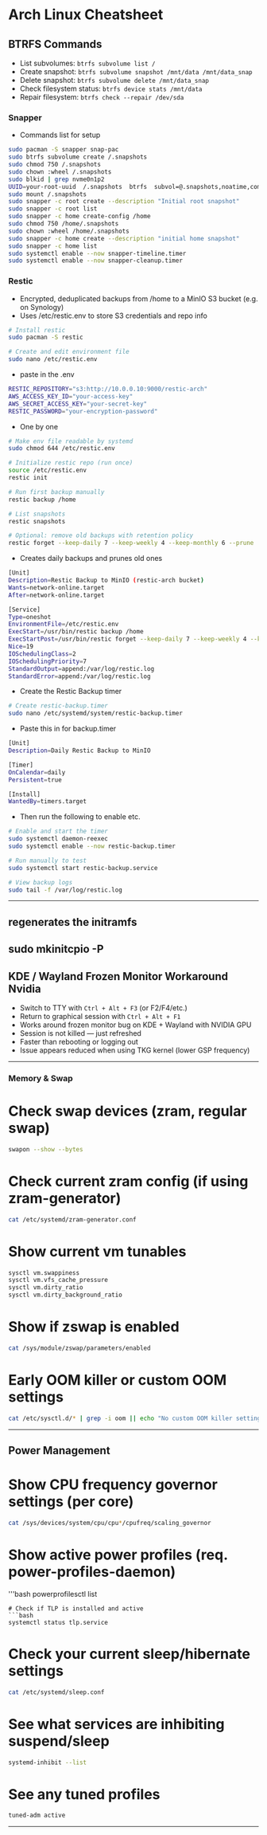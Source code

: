 # Arch Linux Cheatsheet

## BTRFS Commands
- List subvolumes: `btrfs subvolume list /`
- Create snapshot: `btrfs subvolume snapshot /mnt/data /mnt/data_snap`
- Delete snapshot: `btrfs subvolume delete /mnt/data_snap`
- Check filesystem status: `btrfs device stats /mnt/data`
- Repair filesystem: `btrfs check --repair /dev/sda`


### Snapper 
- Commands list for setup
```bash
sudo pacman -S snapper snap-pac
sudo btrfs subvolume create /.snapshots
sudo chmod 750 /.snapshots
sudo chown :wheel /.snapshots
sudo blkid | grep nvme0n1p2
UUID=your-root-uuid  /.snapshots  btrfs  subvol=@.snapshots,noatime,compress=zstd:3  0 0
sudo mount /.snapshots
sudo snapper -c root create --description "Initial root snapshot"
sudo snapper -c root list
sudo snapper -c home create-config /home
sudo chmod 750 /home/.snapshots
sudo chown :wheel /home/.snapshots
sudo snapper -c home create --description "initial home snapshot"
sudo snapper -c home list
sudo systemctl enable --now snapper-timeline.timer
sudo systemctl enable --now snapper-cleanup.timer
```
### Restic
- Encrypted, deduplicated backups from /home to a MinIO S3 bucket (e.g. on Synology)
- Uses /etc/restic.env to store S3 credentials and repo info
```bash
# Install restic
sudo pacman -S restic

# Create and edit environment file
sudo nano /etc/restic.env
```
- paste in the .env
```bash
RESTIC_REPOSITORY="s3:http://10.0.0.10:9000/restic-arch"
AWS_ACCESS_KEY_ID="your-access-key"
AWS_SECRET_ACCESS_KEY="your-secret-key"
RESTIC_PASSWORD="your-encryption-password"
```
- One by one
```bash
# Make env file readable by systemd
sudo chmod 644 /etc/restic.env

# Initialize restic repo (run once)
source /etc/restic.env
restic init

# Run first backup manually
restic backup /home

# List snapshots
restic snapshots

# Optional: remove old backups with retention policy
restic forget --keep-daily 7 --keep-weekly 4 --keep-monthly 6 --prune
```
- Creates daily backups and prunes old ones
```bash
[Unit]
Description=Restic Backup to MinIO (restic-arch bucket)
Wants=network-online.target
After=network-online.target

[Service]
Type=oneshot
EnvironmentFile=/etc/restic.env
ExecStart=/usr/bin/restic backup /home
ExecStartPost=/usr/bin/restic forget --keep-daily 7 --keep-weekly 4 --keep-monthly 6 --prune
Nice=19
IOSchedulingClass=2
IOSchedulingPriority=7
StandardOutput=append:/var/log/restic.log
StandardError=append:/var/log/restic.log
```
- Create the Restic Backup timer 
```bash
# Create restic-backup.timer
sudo nano /etc/systemd/system/restic-backup.timer
```
- Paste this in for backup.timer
```bash
[Unit]
Description=Daily Restic Backup to MinIO

[Timer]
OnCalendar=daily
Persistent=true

[Install]
WantedBy=timers.target
```
- Then run the following to enable etc. 
```bash
# Enable and start the timer
sudo systemctl daemon-reexec
sudo systemctl enable --now restic-backup.timer

# Run manually to test
sudo systemctl start restic-backup.service

# View backup logs
sudo tail -f /var/log/restic.log
```
---
## regenerates the initramfs
sudo mkinitcpio -P
---
## KDE / Wayland Frozen Monitor Workaround Nvidia

- Switch to TTY with `Ctrl + Alt + F3` (or F2/F4/etc.)
- Return to graphical session with `Ctrl + Alt + F1`
- Works around frozen monitor bug on KDE + Wayland with NVIDIA GPU
- Session is not killed — just refreshed
- Faster than rebooting or logging out
- Issue appears reduced when using TKG kernel (lower GSP frequency)
---
### Memory & Swap 
# Check swap devices (zram, regular swap)
```bash
swapon --show --bytes
```
# Check current zram config (if using zram-generator)
```bash
cat /etc/systemd/zram-generator.conf
```
# Show current vm tunables
```bash
sysctl vm.swappiness
sysctl vm.vfs_cache_pressure
sysctl vm.dirty_ratio
sysctl vm.dirty_background_ratio
```
# Show if zswap is enabled
```bash
cat /sys/module/zswap/parameters/enabled
```
# Early OOM killer or custom OOM settings
```bash
cat /etc/sysctl.d/* | grep -i oom || echo "No custom OOM killer settings"
```
---
## Power Management  
# Show CPU frequency governor settings (per core)
```bash
cat /sys/devices/system/cpu/cpu*/cpufreq/scaling_governor
```
# Show active power profiles (req. power-profiles-daemon)
'''bash
powerprofilesctl list
```
# Check if TLP is installed and active
```bash
systemctl status tlp.service
```
# Check your current sleep/hibernate settings
```bash
cat /etc/systemd/sleep.conf
```
# See what services are inhibiting suspend/sleep
```bash
systemd-inhibit --list
```
# See any tuned profiles
```bash
tuned-adm active
```
---
